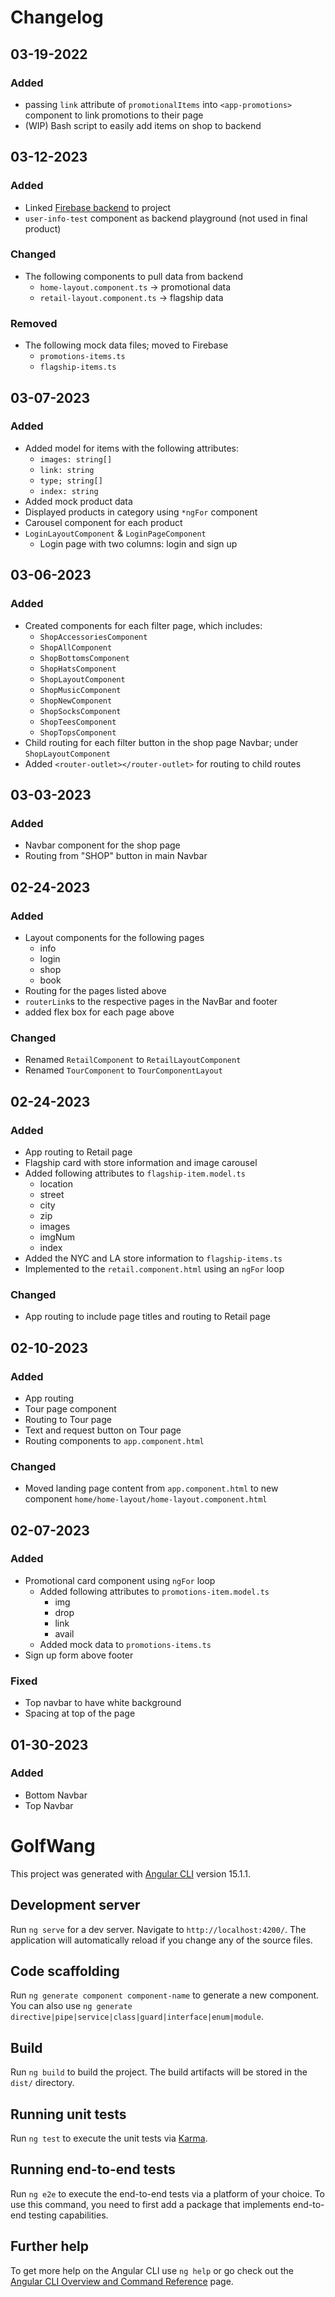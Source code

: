 # Changelog
## 03-19-2022
### Added
- passing `link` attribute of `promotionalItems` into `<app-promotions>` component to link promotions to their page
- (WIP) Bash script to easily add items on shop to backend

## 03-12-2023
### Added
- Linked [Firebase backend](https://console.firebase.google.com/project/golfwang-feea0/overview) to project 
- `user-info-test` component as backend playground (not used in final product)

### Changed
- The following components to pull data from backend
  - `home-layout.component.ts` -> promotional data
  - `retail-layout.component.ts` -> flagship data

### Removed
- The following mock data files; moved to Firebase
  - `promotions-items.ts`
  - `flagship-items.ts`

## 03-07-2023
### Added
- Added model for items with the following attributes:
  - `images: string[]`
  - `link: string`
  - `type; string[]`
  - `index: string`
- Added mock product data
- Displayed products in category using `*ngFor` component
- Carousel component for each product
- `LoginLayoutComponent` & `LoginPageComponent`
  - Login page with two columns: login and sign up

## 03-06-2023
### Added
- Created components for each filter page, which includes:
  - `ShopAccessoriesComponent`
  - `ShopAllComponent`
  - `ShopBottomsComponent`
  - `ShopHatsComponent`
  - `ShopLayoutComponent`
  - `ShopMusicComponent`
  - `ShopNewComponent`
  - `ShopSocksComponent`
  - `ShopTeesComponent`
  - `ShopTopsComponent`
- Child routing for each filter button in the shop page Navbar; under `ShopLayoutComponent`
- Added `<router-outlet></router-outlet>` for routing to child routes

## 03-03-2023
### Added
- Navbar component for the shop page
- Routing from "SHOP" button in main Navbar

## 02-24-2023
### Added
- Layout components for the following pages
  - info
  - login
  - shop
  - book
- Routing for the pages listed above
- `routerLink`s to the respective pages in the NavBar and footer
- added flex box for each page above
### Changed
- Renamed `RetailComponent` to `RetailLayoutComponent`
- Renamed `TourComponent` to `TourComponentLayout`

## 02-24-2023
### Added
- App routing to Retail page
- Flagship card with store information and image carousel
- Added following attributes to `flagship-item.model.ts`
  - location
  - street
  - city
  - zip
  - images
  - imgNum
  - index
- Added the NYC and LA store information to `flagship-items.ts`
- Implemented to the `retail.component.html` using an `ngFor` loop

### Changed
- App routing to include page titles and routing to Retail page

## 02-10-2023
### Added
- App routing
- Tour page component
- Routing to Tour page
- Text and request button on Tour page
- Routing components to `app.component.html`

### Changed
- Moved landing page content from `app.component.html` to new component `home/home-layout/home-layout.component.html`

## 02-07-2023
### Added
- Promotional card component using `ngFor` loop
  - Added following attributes to `promotions-item.model.ts`
    - img
    - drop
    - link
    - avail
  - Added mock data to `promotions-items.ts`
- Sign up form above footer

### Fixed
- Top navbar to have white background
- Spacing at top of the page

## 01-30-2023
### Added
- Bottom Navbar
- Top Navbar

# GolfWang

This project was generated with [Angular CLI](https://github.com/angular/angular-cli) version 15.1.1.

## Development server

Run `ng serve` for a dev server. Navigate to `http://localhost:4200/`. The application will automatically reload if you change any of the source files.

## Code scaffolding

Run `ng generate component component-name` to generate a new component. You can also use `ng generate directive|pipe|service|class|guard|interface|enum|module`.

## Build

Run `ng build` to build the project. The build artifacts will be stored in the `dist/` directory.

## Running unit tests

Run `ng test` to execute the unit tests via [Karma](https://karma-runner.github.io).

## Running end-to-end tests

Run `ng e2e` to execute the end-to-end tests via a platform of your choice. To use this command, you need to first add a package that implements end-to-end testing capabilities.

## Further help

To get more help on the Angular CLI use `ng help` or go check out the [Angular CLI Overview and Command Reference](https://angular.io/cli) page.
